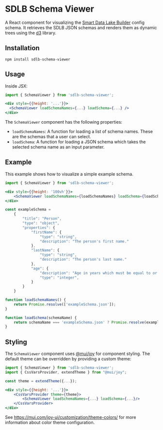 # SDLB Schema Viewer

A React component for visualizing the [Smart Data Lake Builder](https://github.com/smart-data-lake/smart-data-lake) config schema.
It retrieves the SDLB JSON schemas and renders them as dynamic trees using the [d3](https://d3js.org/) library.

## Installation

```
npm install sdlb-schema-viewer
```

## Usage

Inside JSX:

```jsx
import { SchemaViewer } from 'sdlb-schema-viewer';

<div style={{height: '...'}}>
  <SchemaViewer loadSchemaNames={...} loadSchema={...} />
</div>
```

The `SchemaViewer` component has the following properties:
* `loadSchemaNames`: A function for loading a list of schema names. These are the schemas that a user can select.
* `loadSchema`: A function for loading a JSON schema which takes the selected schema name as an input parameter.

## Example

This example shows how to visualize a simple example schema.

```jsx
import { SchemaViewer } from 'sdlb-schema-viewer';

<div style={{height: '100vh'}}>
    <SchemaViewer loadSchemaNames={loadSchemaNames} loadSchema={loadSchema}/>
</div>

const exampleSchema =
    {
        "title": "Person",
        "type": "object",
        "properties": {
            "firstName": {
                "type": "string",
                "description": "The person's first name."
            },
            "lastName": {
                "type": "string",
                "description": "The person's last name."
            },
            "age": {
                "description": "Age in years which must be equal to or greater than zero.",
                "type": "integer",
            }
        }
    }

function loadSchemaNames() {
    return Promise.resolve(['exampleSchema.json']);
}

function loadSchema(schemaName) {
    return schemaName === 'exampleSchema.json' ? Promise.resolve(exampleSchema) : Promise.reject();
}
```

## Styling

The `SchemaViewer` component uses [@mui/joy](https://www.npmjs.com/package/@mui/joy) for component styling. 
The default theme can be overridden by providing a custom theme:

```jsx
import { SchemaViewer } from 'sdlb-schema-viewer';
import { CssVarsProvider, extendTheme } from "@mui/joy";

const theme = extendTheme({...});

<div style={{height: '...'}}>
    <CssVarsProvider theme={theme}>
        <SchemaViewer loadSchemaNames={...} loadSchema={...}/>
    </CssVarsProvider>
</div>
```

See https://mui.com/joy-ui/customization/theme-colors/ for more information about color
theme configuration.